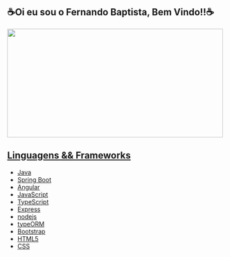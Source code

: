 ## ☕Oi eu sou o Fernando Baptista, Bem Vindo!!☕

<div align="center">
  <a href="https://github.com/fernandobaptistaneto">
</div>
<img width="498" height="250" src="https://analyticsindiamag.com/wp-content/uploads/2019/04/giphy-7.gif" class="attachment-full size-full thb-lazyload wp-post-image lazyautosizes lazyloaded" alt="" data-src="https://analyticsindiamag.com/wp-content/uploads/2019/04/giphy-7.gif" data-sizes="auto" sizes="375px">

  <div>
    <h2>Linguagens && Frameworks</h2>
    <ul class="check-list">
      <li>Java</li>
      <li>Spring Boot</li>
      <li>Angular</li>
      <li>JavaScript</li>
      <li>TypeScript</li>
      <li>Express</li>
      <li>nodejs</li>
      <li>typeORM</li>
      <li>Bootstrap</li>
      <li>HTML5</li>
      <li>CSS</li>
    </ul>
  </div>
